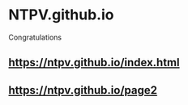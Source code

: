 # NTPV.github.io
Сongratulations
## https://ntpv.github.io/index.html
## https://ntpv.github.io/page2

